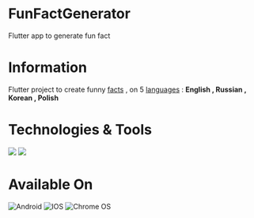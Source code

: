# FunFactGenerator

Flutter app to generate fun fact

# Information

Flutter project to create funny [facts](https://asli-fun-fact-api.herokuapp.com) , on 5 [languages](https://translate.google.com) : **English , Russian , Korean , Polish**

# Technologies & Tools

![](https://img.shields.io/badge/Code-Flutter-informational?style=flat&logo=<LOGO_NAME>&logoColor=white&color=d9d9ff)
![](https://img.shields.io/badge/Code-RESTApi-informational?style=flat&logo=<LOGO_NAME>&logoColor=white&color=d9d9ff)

# Available On

![Android](https://img.shields.io/badge/Android-3DDC84?style=for-the-badge&logo=android&logoColor=white)
![IOS](https://img.shields.io/badge/iOS-000000?style=for-the-badge&logo=ios&logoColor=white)
![Chrome OS](https://img.shields.io/badge/chrome%20os-3d89fc?style=for-the-badge&logo=google%20chrome&logoColor=white)
